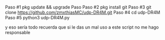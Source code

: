 Paso #1 pkg update && upgrade Paso
Paso #2 pkg install git
Paso #3 git clone https://github.com/zmxthiasMC/udp-DR4M.git
Paso #4 cd udp-DR4M
Paso #5 python3 udp-DR4M.py

y eso sería todo recuerda que si le das un mal uso a este script no me hago responsable
